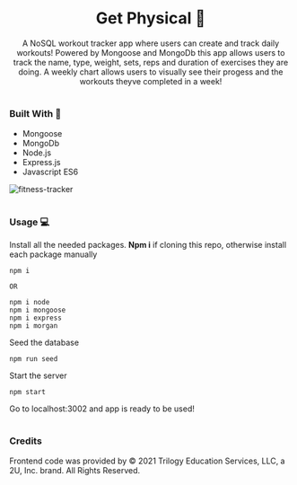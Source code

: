# <h1 align='center'> Get Physical 💃 </h1>
<p align='center'> A NoSQL workout tracker app where users can create and track daily workouts! Powered by Mongoose and MongoDb this app allows users to track the name, type, weight, sets, reps and duration of exercises they are doing. A weekly chart allows users to visually see their progess and the workouts theyve completed in a week! </p>

# <h3 align='left'> Built With 🧰 </h3>
<ul>
<li> Mongoose </li>
<li> MongoDb </li>
<li> Node.js </li>
<li> Express.js </li>
<li> Javascript ES6 </li>
</ul>


![fitness-tracker](./assets/fitnessapp.gif)

# <h3 align='left'> Usage 💻 </h3>
Install all the needed packages. **Npm i** if cloning this repo, otherwise install each package manually

```
npm i

OR 

npm i node
npm i mongoose
npm i express
npm i morgan

```
Seed the database
```
npm run seed
```
Start the server
```
npm start
```
Go to localhost:3002 and app is ready to be used!

# <h3 align='left'>Credits</h3>
Frontend code was provided by © 2021 Trilogy Education Services, LLC, a 2U, Inc. brand.  All Rights Reserved.